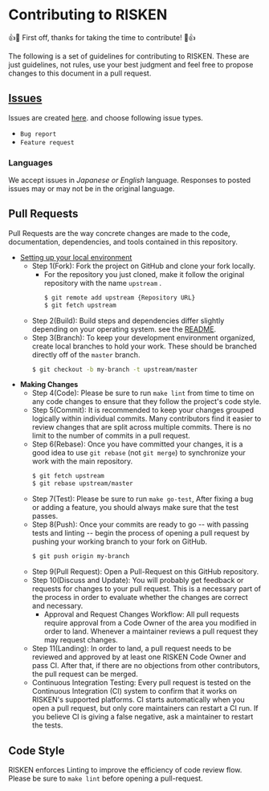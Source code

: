 # Contributing to RISKEN

:+1::tada: First off, thanks for taking the time to contribute! :tada::+1:

The following is a set of guidelines for contributing to RISKEN. These are just guidelines, not rules, use your best judgment and feel free to propose changes to this document in a pull request.

## [Issues](https://github.com/ca-risken/community/issues)

Issues are created [here](https://github.com/ca-risken/community/issues/new/choose). and choose following issue types.

* `Bug report`
* `Feature request`

### Languages

We accept issues in *Japanese or English* language.
Responses to posted issues may or may not be in the original language.

## Pull Requests

Pull Requests are the way concrete changes are made to the code, documentation,
dependencies, and tools contained in this repository.

* [Setting up your local environment](https://docs.security-hub.jp/admin/infra_local/)
  * Step 1(Fork): Fork the project on GitHub and clone your fork locally.
    * For the repository you just cloned, make it follow the original repository with the name `upstream` .
      ```bash
      $ git remote add upstream {Repository URL}
      $ git fetch upstream
      ```
  * Step 2(Build): Build steps and dependencies differ slightly depending on your operating system. see the [README](README.md).
  * Step 3(Branch): To keep your development environment organized, create local branches to hold your work. These should be branched directly off of the `master` branch.
    ```bash
    $ git checkout -b my-branch -t upstream/master
    ```
* **Making Changes**
  * Step 4(Code): Please be sure to run `make lint` from time to time on any code changes to ensure that they follow the project's code style.
  * Step 5(Commit): It is recommended to keep your changes grouped logically within individual commits. Many contributors find it easier to review changes that are split across multiple commits. There is no limit to the number of commits in a pull request.
  * Step 6(Rebase): Once you have committed your changes, it is a good idea to use `git rebase` (not `git merge`) to synchronize your work with the main repository. 
    ```bash
    $ git fetch upstream
    $ git rebase upstream/master
    ```
  * Step 7(Test): Please be sure to run `make go-test`, After fixing a bug or adding a feature, you should always make sure that the test passes.
  * Step 8(Push): Once your commits are ready to go -- with passing tests and linting -- begin the process of opening a pull request by pushing your working branch to your fork on GitHub.
    ```bash
    $ git push origin my-branch
    ```
  * Step 9(Pull Request): Open a Pull-Request on this GitHub repository.
  * Step 10(Discuss and Update): You will probably get feedback or requests for changes to your pull request. This is a necessary part of the process in order to evaluate whether the changes are correct and necessary.
    * Approval and Request Changes Workflow: All pull requests require approval from a Code Owner of the area you modified in order to land. Whenever a maintainer reviews a pull request they may request changes.
  * Step 11(Landing): In order to land, a pull request needs to be reviewed and approved by at least one RISKEN Code Owner and pass CI. After that, if there are no objections from other contributors, the pull request can be merged.
  * Continuous Integration Testing: Every pull request is tested on the Continuous Integration (CI) system to confirm that it works on RISKEN's supported platforms. CI starts automatically when you open a pull request, but only core maintainers can restart a CI run. If you believe CI is giving a false negative, ask a maintainer to restart the tests.


## Code Style

RISKEN enforces Linting to improve the efficiency of code review flow. Please be sure to `make lint` before opening a pull-request.
